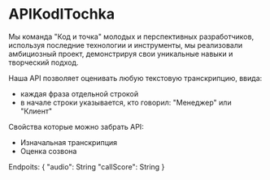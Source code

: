 # APIKodITochka
Мы команда "Код и точка" молодых и перспективных разработчиков, используя последние технологии и инструменты, мы реализовали амбициозный проект, демонстрируя свои уникальные навыки и творческий подход.


Наша API позволяет оценивать любую текстовую транскрипцию, ввида:
 - каждая фраза отдельной строкой 
 - в начале строки указывается, кто говорил: "Менеджер" или "Клиент"


Свойства которые можно забрать API:
 - Изначальная транскрипция
 - Оценка созвона

Endpoits:
{
  "audio": String
  "callScore": String
}
